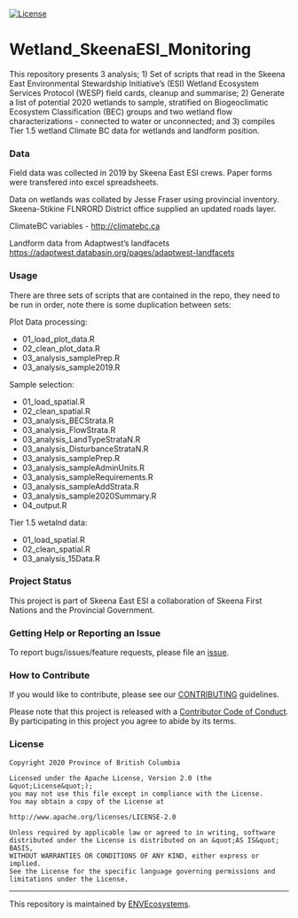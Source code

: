 
[![License](https://img.shields.io/badge/License-Apache%202.0-blue.svg)](https://opensource.org/licenses/Apache-2.0)

# Wetland\_SkeenaESI\_Monitoring

This repository presents 3 analysis; 1) Set of scripts that read in the
Skeena East Environmental Stewardship Initiative’s (ESI) Wetland
Ecosystem Services Protocol (WESP) field cards, cleanup and summarise;
2) Generate a list of potential 2020 wetlands to sample, stratified on
Biogeoclimatic Ecosystem Classification (BEC) groups and two wetland
flow characterizations - connected to water or unconnected; and 3)
compiles Tier 1.5 wetland Climate BC data for wetlands and landform
position.

### Data

Field data was collected in 2019 by Skeena East ESI crews. Paper forms
were transfered into excel spreadsheets.

Data on wetlands was collated by Jesse Fraser using provincial
inventory. Skeena-Stikine FLNRORD District office supplied an updated
roads layer.

ClimateBC variables - <http://climatebc.ca>

Landform data from Adaptwest’s landfacets
<https://adaptwest.databasin.org/pages/adaptwest-landfacets>

### Usage

There are three sets of scripts that are contained in the repo, they
need to be run in order, note there is some duplication between sets:

Plot Data processing:

  - 01\_load\_plot\_data.R
  - 02\_clean\_plot\_data.R
  - 03\_analysis\_samplePrep.R
  - 03\_analysis\_sample2019.R

Sample selection:

  - 01\_load\_spatial.R
  - 02\_clean\_spatial.R
  - 03\_analysis\_BECStrata.R
  - 03\_analysis\_FlowStrata.R
  - 03\_analysis\_LandTypeStrataN.R
  - 03\_analysis\_DisturbanceStrataN.R
  - 03\_analysis\_samplePrep.R
  - 03\_analysis\_sampleAdminUnits.R
  - 03\_analysis\_sampleRequirements.R
  - 03\_analysis\_sampleAddStrata.R
  - 03\_analysis\_sample2020Summary.R
  - 04\_output.R

Tier 1.5 wetalnd data:

  - 01\_load\_spatial.R
  - 02\_clean\_spatial.R
  - 03\_analysis\_15Data.R

### Project Status

This project is part of Skeena East ESI a collaboration of Skeena First
Nations and the Provincial Government.

### Getting Help or Reporting an Issue

To report bugs/issues/feature requests, please file an
[issue](https://github.com/bcgov/Wetland_SkeenaESI_Monitoring/issues/).

### How to Contribute

If you would like to contribute, please see our
[CONTRIBUTING](CONTRIBUTING.md) guidelines.

Please note that this project is released with a [Contributor Code of
Conduct](CODE_OF_CONDUCT.md). By participating in this project you agree
to abide by its terms.

### License

    Copyright 2020 Province of British Columbia
    
    Licensed under the Apache License, Version 2.0 (the &quot;License&quot;);
    you may not use this file except in compliance with the License.
    You may obtain a copy of the License at
    
    http://www.apache.org/licenses/LICENSE-2.0
    
    Unless required by applicable law or agreed to in writing, software distributed under the License is distributed on an &quot;AS IS&quot; BASIS,
    WITHOUT WARRANTIES OR CONDITIONS OF ANY KIND, either express or implied.
    See the License for the specific language governing permissions and limitations under the License.

-----

This repository is maintained by
[ENVEcosystems](https://github.com/orgs/bcgov/teams/envecosystems/members).

